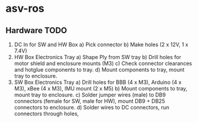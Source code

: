 # asv-ros

## Hardware TODO
1.  DC In for SW and HW Box
  a) Pick connector
  b) Make holes (2 x 12V, 1 x 7.4V)
2.  HW Box Electronics Tray
  a) Shape Ply from SW tray
  b) Drill holes for motor shield and enclosure mounts (M3)
  c) Check connector clearances and hotglue components to tray.
  d) Mount components to tray, mount tray to enclosure.
3.  SW Box Electronics Tray
  a) Drill holes for BBB (4 x M3), Arduino (4 x M3), xBee (4 x M3), IMU mount (2 x M5)
  b) Mount components to tray, mount tray to enclosure.
  c) Solder jumper wires (male) to DB9 connectors (female for SW, male for HW), mount DB9 + DB25 connectors to enclosure.
  d) Solder wires to DC connectors, run connectors through holes, 
